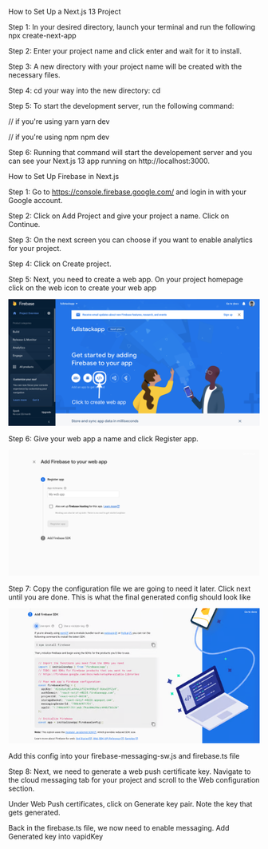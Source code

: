 How to Set Up a Next.js 13 Project

Step 1:
In your desired directory, launch your terminal and run the following
npx create-next-app

Step 2:
Enter your project name and click enter and wait for it to install.

Step 3:
A new directory with your project name will be created with the necessary files.

Step 4:
cd your way into the new directory:
cd <project-name>

Step 5:
To start the development server, run the following command:

// if you're using yarn
yarn dev

// if you're using npm
npm dev

Step 6:
Running that command will start the developement server and you can see your Next.js 13 app running on http://localhost:3000.

How to Set Up Firebase in Next.js

Step 1:
Go to https://console.firebase.google.com/ and login in with your Google account.

Step 2:
Click on Add Project and give your project a name. Click on Continue.

Step 3:
On the next screen you can choose if you want to enable analytics for your project.

Step 4:
Click on Create project.

Step 5:
Next, you need to create a web app. On your project homepage click on the web icon to create your web app

![Alt text](./public/images/firebase-home.png)

Step 6:
Give your web app a name and click Register app.

![Alt text](./public/images/firebase-web-register.png)

Step 7:
Copy the configuration file we are going to need it later. Click next until you are done.
This is what the final generated config should look like

![Alt text](./public/images/firebase-config.png)

Add this config into your firebase-messaging-sw.js and firebase.ts file

Step 8:
Next, we need to generate a web push certificate key. Navigate to the cloud messaging tab for your project and scroll to the Web configuration section.

Under Web Push certificates, click on Generate key pair. Note the key that gets generated.

Back in the firebase.ts file, we now need to enable messaging. Add Generated key into vapidKey
